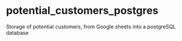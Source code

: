 # potential_customers_postgres
Storage of potential customers, from Google sheets into a postgreSQL database
